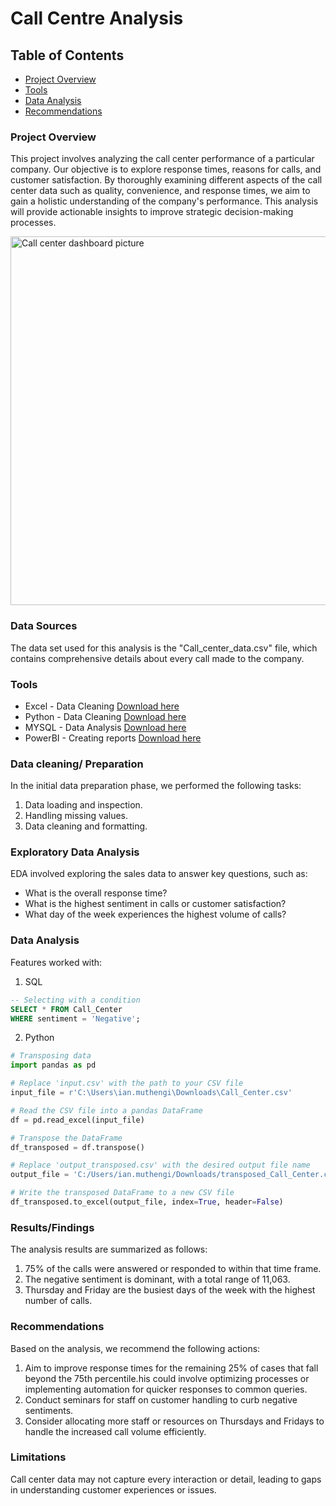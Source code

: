 # Call Centre Analysis

## Table of Contents

- [Project Overview](#project-overview)
- [Tools](#tools)
- [Data Analysis](#data-analysis)
- [Recommendations](#recommendations)

### Project Overview

This project involves analyzing the call center performance of a particular company. Our objective is to explore response times, reasons for calls, and customer satisfaction. By thoroughly examining different aspects of the call center data such as quality, convenience, and response times, we aim to gain a holistic understanding of the company's performance. This analysis will provide actionable insights to improve strategic decision-making processes.

<img width="590" alt="Call center dashboard picture" src="https://github.com/IanLiam/Call_Centre_Dashboard/assets/117744677/93121823-ba54-45ba-b8d6-fdd323c8b626">


### Data Sources
The data set used for this analysis is the "Call_center_data.csv" file, which contains comprehensive details about every call made to the company.

### Tools
- Excel - Data Cleaning  [Download here](https://www.microsoft.com/en-us/microsoft-365/download-office)
- Python - Data Cleaning  [Download here](https://www.anaconda.com/download)
- MYSQL - Data Analysis [Download here](https://www.mysql.com/)
- PowerBI - Creating reports  [Download here](https://powerbi.microsoft.com/en-us/downloads/)

### Data cleaning/ Preparation
In the initial data preparation phase, we performed the following tasks:

1. Data loading and inspection.
2. Handling missing values.
3. Data cleaning and formatting.

### Exploratory Data Analysis
EDA involved exploring the sales data to answer key questions, such as:

- What is the overall response time?
- What is the highest sentiment in calls or customer satisfaction?
- What day of the week experiences the highest volume of calls?

### Data Analysis
Features worked with:

1. SQL
```sql
-- Selecting with a condition
SELECT * FROM Call_Center
WHERE sentiment = 'Negative';
```

2. Python
```python
# Transposing data
import pandas as pd

# Replace 'input.csv' with the path to your CSV file
input_file = r'C:\Users\ian.muthengi\Downloads\Call_Center.csv'

# Read the CSV file into a pandas DataFrame
df = pd.read_excel(input_file)

# Transpose the DataFrame
df_transposed = df.transpose()

# Replace 'output_transposed.csv' with the desired output file name
output_file = 'C:/Users/ian.muthengi/Downloads/transposed_Call_Center.csv'

# Write the transposed DataFrame to a new CSV file
df_transposed.to_excel(output_file, index=True, header=False)
```

### Results/Findings
The analysis results are summarized as follows:

1. 75% of the calls were answered or responded to within that time frame.
2. The negative sentiment is dominant, with a total range of 11,063.
3. Thursday and Friday are the busiest days of the week with the highest number of calls.

### Recommendations
Based on the analysis, we recommend the following actions:

1. Aim to improve response times for the remaining 25% of cases that fall beyond the 75th percentile.his could involve optimizing processes or implementing automation for quicker responses to common queries.
2. Conduct seminars for staff on customer handling to curb negative sentiments.
3. Consider allocating more staff or resources on Thursdays and Fridays to handle the increased call volume efficiently.

### Limitations
Call center data may not capture every interaction or detail, leading to gaps in understanding customer experiences or issues.
